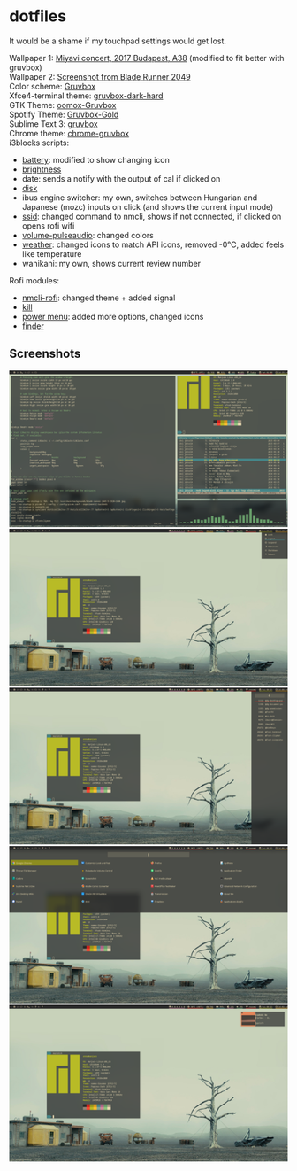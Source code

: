 # dotfiles

It would be a shame if my touchpad settings would get lost.

Wallpaper 1: [Miyavi concert, 2017 Budapest, A38](https://www.a38.hu/storage/app/uploads/public/5ac/f7d/da3/5acf7dda30014966581964.jpg) (modified to fit better with gruvbox)  
Wallpaper 2: [Screenshot from Blade Runner 2049](https://www.reddit.com/r/wallpapers/comments/b06prs/blade_runner_2049/)  
Color scheme: [Gruvbox](https://github.com/morhetz/gruvbox)  
Xfce4-terminal theme: [gruvbox-dark-hard](https://github.com/morhetz/gruvbox-contrib/blob/master/xfce4-terminal/gruvbox-dark-hard.theme)  
GTK Theme: [oomox-Gruvbox](https://github.com/enindu/dotfiles/tree/master/gruvbox/home/enindu/.themes/oomox-Gruvbox)  
Spotify Theme: [Gruvbox-Gold](https://github.com/morpheusthewhite/spicetify-themes/tree/master/Gruvbox-Gold)  
Sublime Text 3: [gruvbox](https://github.com/Briles/gruvbox)  
Chrome theme: [chrome-gruvbox](https://github.com/bbrks/chrome-gruvbox)  
i3blocks scripts:
- [battery](https://github.com/Anachron/i3blocks/blob/master/blocks/battery): modified to show changing icon
- [brightness](https://github.com/Anachron/i3blocks/blob/master/blocks/brightness)
- date: sends a notify with the output of cal if clicked on
- [disk](https://github.com/vivien/i3blocks-contrib/tree/master/disk)
- ibus engine switcher: my own, switches between Hungarian and Japanese (mozc) inputs on click (and shows the current input mode) 
- [ssid](https://github.com/Anachron/i3blocks/blob/master/blocks/ssid): changed command to nmcli, shows if not connected, if clicked on opens rofi wifi
- [volume-pulseaudio](https://github.com/vivien/i3blocks-contrib/tree/master/volume-pulseaudio): changed colors
- [weather](https://github.com/Anachron/i3blocks/blob/master/blocks/weather): changed icons to match API icons, removed -0℃, added feels like temperature
- wanikani: my own, shows current review number

Rofi modules:
- [nmcli-rofi](https://github.com/sinetoami/nmcli-rofi): changed theme + added signal
- [kill](https://github.com/LionessAlana/dotfiles/blob/0302570dc841e27cf1d49d0bdb9849eb5a78d703/Lioness/rofi/kill.sh)
- [power menu](https://github.com/LionessAlana/dotfiles/blob/0302570dc841e27cf1d49d0bdb9849eb5a78d703/Lioness/rofi/power.sh): added more options, changed icons
- [finder](https://github.com/davatorium/rofi-scripts/blob/master/rofi-finder/finder.sh)

## Screenshots

![Slightly outdated screenshot](https://raw.githubusercontent.com/annadorottya/dotfiles/master/screenshot.png "Slightly outdated screenshot")
![Rofi power menu](https://raw.githubusercontent.com/annadorottya/dotfiles/master/rofi_power.png "Rofi power menu")
![Rofi terminator](https://raw.githubusercontent.com/annadorottya/dotfiles/master/rofi_terminator.png "Rofi terminator")
![Rofi app menu](https://raw.githubusercontent.com/annadorottya/dotfiles/master/rofi_apps.png "Rofi app menu")
![Dunst notification](https://raw.githubusercontent.com/annadorottya/dotfiles/master/dunst.png "Dunst notification")

